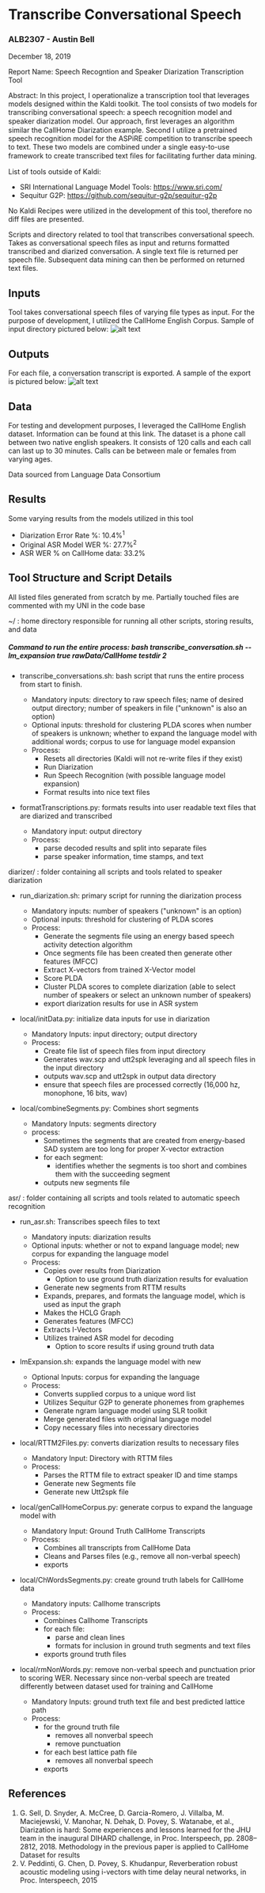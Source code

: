 # Transcribe Conversational Speech

### ALB2307 - Austin Bell
December 18, 2019

Report Name: Speech Recogntion and Speaker Diarization Transcription Tool

Abstract: In this project, I operationalize a transcription tool that leverages models designed within the Kaldi toolkit. The tool consists of two models for transcribing conversational speech: a speech recognition model and speaker diarization model. Our approach, ﬁrst leverages an algorithm similar the CallHome Diarization example. Second I utilize a pretrained speech recognition model for the ASPiRE competition to transcribe speech to text. These two models are combined under a single easy-to-use framework to create transcribed text ﬁles for facilitating further data mining. 

List of tools outside of Kaldi: 
 * SRI International Language Model Tools: https://www.sri.com/
 * Sequitur G2P: https://github.com/sequitur-g2p/sequitur-g2p
 
 No Kaldi Recipes were utilized in the development of this tool, therefore no diff files are presented. 

Scripts and directory related to tool that transcribes conversational speech.  Takes as conversational speech files as input and returns formatted transcribed and diarized conversation.  A single text file is returned per speech file.  Subsequent data mining can then be performed on returned text files. 


## Inputs
Tool takes conversational speech files of varying file types as input.  For the purpose of development, I utilized the CallHome English Corpus. Sample of input directory pictured below:
![alt text](img/sample_input_dir.JPG)

## Outputs
For each file, a conversation transcript is exported.  A sample of the export is pictured below:
![alt text](img/sample_output_file.JPG)

## Data
For testing and development purposes, I leveraged the CallHome English dataset.  Information can be found at this link. The dataset is a phone call between two native english speakers.  It consists of 120 calls and each call can last up to 30 minutes. Calls can be between male or females from varying ages. 

Data sourced from Language Data Consortium

## Results
Some varying results from the models utilized in this tool 
 * Diarization Error Rate %: 10.4%<sup>1</sup>
 * Original ASR Model WER %: 27.7%<sup>2</sup>
 * ASR WER % on CallHome data: 33.2%


## Tool Structure and Script Details 

All listed files generated from scratch by me.  Partially touched files are commented with my UNI in the code base

~/ : home directory responsible for running all other scripts, storing results, and data

##### Command to run the entire process: bash transcribe_conversation.sh --lm_expansion true rawData/CallHome testdir 2

 * transcribe_conversations.sh: bash script that runs the entire process from start to finish.  
   * Mandatory inputs: directory to raw speech files; name of desired output directory; number of speakers in file ("unknown" is also an option)
   * Optional inputs: threshold for clustering PLDA scores when number of speakers is unknown; whether to expand the language model with additional words; corpus to use for language model expansion 
   * Process:
     * Resets all directories (Kaldi will not re-write files if they exist)
     * Run Diarization
     * Run Speech Recognition (with possible language model expansion)
     * Format results into nice text files 
     
 * formatTranscriptions.py: formats results into user readable text files that are diarized and transcribed
   * Mandatory input: output directory
   * Process: 
     * parse decoded results and split into separate files
     * parse speaker information, time stamps, and text  
 
diarizer/ : folder containing all scripts and tools related to speaker diarization
 * run_diarization.sh: primary script for running the diarization process
   * Mandatory inputs: number of speakers ("unknown" is an option)
   * Optional inputs: threshold for clustering of PLDA scores 
   * Process:
     * Generate the segments file using an energy based speech activity detection algorithm 
     * Once segments file has been created then generate other features (MFCC)
     * Extract X-vectors from trained X-Vector model
     * Score PLDA 
     * Cluster PLDA scores to complete diarization (able to select number of speakers or select an unknown number of speakers)
     * export diarization results for use in ASR system
     
 * local/initData.py: initialize data inputs for use in diarization
   * Mandatory Inputs: input directory; output directory
   * Process: 
     * Create file list of speech files from input directory
     * Generates wav.scp and utt2spk leveraging and all speech files in the input directory 
     * outputs wav.scp and utt2spk in output data directory
     * ensure that speech files are processed correctly (16,000 hz, monophone, 16 bits, wav)
     
 * local/combineSegments.py: Combines short segments
   * Mandatory Inputs: segments directory
   * process:
     * Sometimes the segments that are created from energy-based SAD system are too long for proper X-vector extraction
     * for each segment:
       * identifies whether the segments is too short and combines them with the succeeding segment
     * outputs new segments file
 
asr/ : folder containing all scripts and tools related to automatic speech recognition
 * run_asr.sh: Transcribes speech files to text 
   * Mandatory inputs: diarization results
   * Optional inputs: whether or not to expand language model; new corpus for expanding the language model
   * Process:
     * Copies over results from Diarization
       * Option to use ground truth diarization results for evaluation
     * Generate new segments from RTTM results
     * Expands, prepares, and formats the language model, which is used as input the graph
     * Makes the HCLG Graph
     * Generates features (MFCC)
     * Extracts I-Vectors
     * Utilizes trained ASR model for decoding
       * Option to score results if using ground truth data
       
 * lmExpansion.sh: expands the language model with new 
   * Optional Inputs: corpus for expanding the language 
   * Process: 
     * Converts supplied corpus to a unique word list
     * Utilizes Sequitur G2P to generate phonemes from graphemes
     * Generate ngram language model using SLR toolkit
     * Merge generated files with original language model
     * Copy necessary files into necessary directories
     
 * local/RTTM2Files.py: converts diarization results to necessary files
   * Mandatory Input: Directory with RTTM files
   * Process: 
     * Parses the RTTM file to extract speaker ID and time stamps
     * Generate new Segments file
     * Generate new Utt2spk file
     
 * local/genCallHomeCorpus.py: generate corpus to expand the language model with
   * Mandatory Input: Ground Truth CallHome Transcripts 
   * Process:
     * Combines all transcripts from CallHome Data 
     * Cleans and Parses files (e.g., remove all non-verbal speech)
     * exports
 
 * local/ChWordsSegments.py: create ground truth labels for CallHome data
   * Mandatory inputs: Callhome transcripts
   * Process:
     * Combines Callhome Transcripts
     * for each file: 
       * parse and clean lines
       * formats for inclusion in ground truth segments and text files 
     * exports ground truth files 
     
 * local/rmNonWords.py: remove non-verbal speech and punctuation prior to scoring WER. Necessary since non-verbal speech are treated differently between dataset used for training and CallHome
   * Mandatory Inputs: ground truth text file and best predicted lattice path
   * Process:
     * for the ground truth file
       * removes all nonverbal speech
       * remove punctuation
     * for each best lattice path file
       * removes all nonverbal speech
     * exports




## References
1. G. Sell, D. Snyder, A. McCree, D. Garcia-Romero, J. Villalba, M. Maciejewski, V. Manohar, N. Dehak, D. Povey, S. Watanabe, et al., Diarization is hard: Some experiences and lessons learned for the JHU team in the inaugural DIHARD challenge, in Proc. Interspeech, pp. 2808–2812, 2018. Methodology in the previous paper is applied to CallHome Dataset for results
2. V. Peddinti, G. Chen, D. Povey, S. Khudanpur, Reverberation robust acoustic modeling using i-vectors with time delay neural
networks, in Proc. Interspeech, 2015
